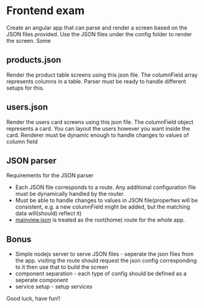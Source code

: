 # Frontend exam

Create an angular app that can parse and render a screen based on the JSON files provided.
Use the JSON files under the config folder to render the screen. Some 

## products.json
Render the product table screens using this json file. The columnField array represents columns in a table. Parser must be ready to handle different setups for this.

## users.json
Render the users card screens using this json file. The columnField object represents a card. You can layout the users however you want inside the card. Renderer must be dynamic enough to handle changes to values of column field

## JSON parser
Requirements for the JSON parser

* Each JSON file corresponds to a route. Any additional configuration file must be dynamically handled by the router.
* Must be able to handle changes to values in JSON file(properties will be consistent, e.g. a new columnField might be added, but the matching data will(should) reflect it)
* [mainview.json](JSON/config/mainview.json) is treated as the root(home) route for the whole app.


## Bonus

* Simple nodejs server to serve JSON files - seperate the json files from the app. visiting the route should request the json config corresponding to it then use that to build the screen
* component separation - each type of config should be defined as a seperate component
* service setup - setup services


Good luck, have fun!!